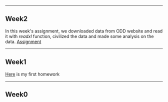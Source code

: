 ***
## Week2
In this week's assignment, we downloaded data from ODD website and read it with *readxl* function, civilized the data and made some analysis on the data. 
[Assignment](AssignmentWeek2/AssignmentWeek2.html)

***
## Week1
 [Here](AssignmentWeek1/AssignmentWeek1.html) is my first homework

***
## Week0


